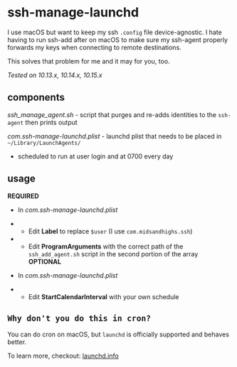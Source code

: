 ssh-manage-launchd
===============

I use macOS but want to keep my ssh `.config` file device-agnostic. I hate having to run ssh-add after on macOS to make sure my ssh-agent properly forwards my keys when connecting to remote destinations. 

This solves that problem for me and it may for you, too.

_Tested on 10.13.x, 10.14.x, 10.15.x_

components
----------

*ssh_manage_agent.sh* - script that purges and re-adds identities to the `ssh-agent` then prints output

*com.ssh-manage-launchd.plist* - launchd plist that needs to be placed in `~/Library/LaunchAgents/`
* scheduled to run at user login and at 0700 every day

usage
-----
**REQUIRED**
* In *com.ssh-manage-launchd.plist*  
- * Edit **Label** to replace `$user` (I use `com.midsandhighs.ssh`)
- * Edit **ProgramArguments** with the correct path of the `ssh_add_agent.sh` script in the second portion of the array
**OPTIONAL**
* In *com.ssh-manage-launchd.plist*
- * Edit **StartCalendarInterval** with your own schedule

`Why don't you do this in cron?`
----------------
You can do cron on macOS, but `launchd` is officially supported and behaves better. 

To learn more, checkout: [launchd.info](https://launchd.info)